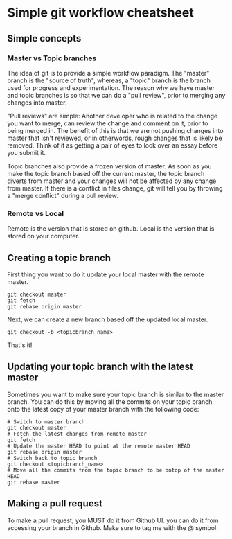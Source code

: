 # Simple git workflow cheatsheet
## Simple concepts
### Master vs Topic branches
The idea of git is to provide a simple workflow paradigm. The "master" branch is the "source of truth", whereas, a "topic" branch is the branch used for progress and experimentation. The reason why we have master and topic branches is so that we can do a "pull review", prior to merging any changes into master.

"Pull reviews" are simple: Another developer who is related to the change you want to merge, can review the change and comment on it, prior to being merged in. The benefit of this is that we are not pushing changes into master that isn't reviewed, or in otherwords, rough changes that is likely be removed. Think of it as getting a pair of eyes to look over an essay before you submit it.

Topic branches also provide a frozen version of master. As soon as you make the topic branch based off the current master, the topic branch diverts from master and your changes will not be affected by any change from master. If there is a conflict in files change, git will tell you by throwing a "merge conflict" during a pull review. 

### Remote vs Local
Remote is the version that is stored on github. Local is the version that is stored on your computer.

## Creating a topic branch
First thing you want to do it update your local master with the remote master.
```
git checkout master
git fetch
git rebase origin master
```
Next, we can create a new branch based off the updated local master.
```
git checkout -b <topicbranch_name>
```
That's it!

## Updating your topic branch with the latest master
Sometimes you want to make sure your topic branch is similar to the master branch. You can do this by moving all the commits on your topic branch onto the latest copy of your master branch with the following code:
```
# Switch to master branch
git checkout master
# Fetch the latest changes from remote master
git fetch
# Update the master HEAD to point at the remote master HEAD
git rebase origin master
# Switch back to topic branch
git checkout <topicbranch_name>
# Move all the commits from the topic branch to be ontop of the master HEAD
git rebase master
```

## Making a pull request
To make a pull request, you MUST do it from Github UI. you can do it from accessing your branch in Github. Make sure to tag me with the @ symbol.
